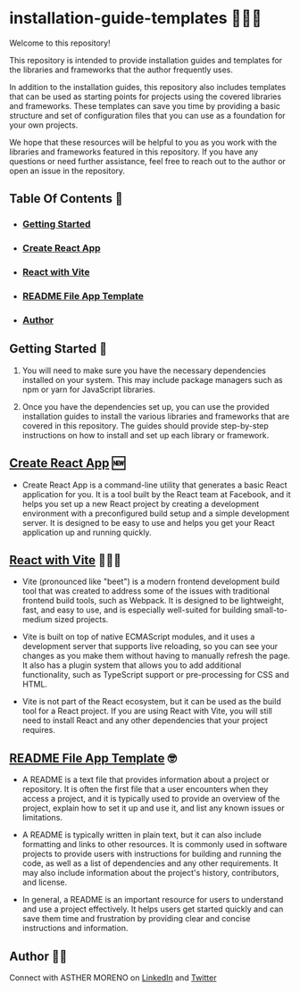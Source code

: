 # installation-guide-templates 👩🏼‍💻

Welcome to this repository! 

This repository is intended to provide installation guides and templates for the libraries and frameworks that the author frequently uses.

In addition to the installation guides, this repository also includes templates that can be used as starting points for projects using the covered libraries and frameworks. These templates can save you time by providing a basic structure and set of configuration files that you can use as a foundation for your own projects.

We hope that these resources will be helpful to you as you work with the libraries and frameworks featured in this repository. If you have any questions or need further assistance, feel free to reach out to the author or open an issue in the repository.

## Table Of Contents 🧾
- ### [Getting Started](#getting-started)
- ### [Create React App](#create-react-app)
- ### [React with Vite](#react-with-vite)
- ### [README File App Template](#readme-file-app-template)
- ### [Author](#author)

## Getting Started 🏁

1. You will need to make sure you have the necessary dependencies installed on your system. This may include package managers such as npm or yarn for JavaScript libraries.

2. Once you have the dependencies set up, you can use the provided installation guides to install the various libraries and frameworks that are covered in this repository. The guides should provide step-by-step instructions on how to install and set up each library or framework.

## [Create React App](https://github.com/AshM10/installation-guide-templates/blob/main/create-react-app.md) 🆕

- Create React App is a command-line utility that generates a basic React application for you. 
It is a tool built by the React team at Facebook, and it helps you set up a new React project by creating a development 
environment with a preconfigured build setup and a simple development server. It is designed to be easy to use and 
helps you get your React application up and running quickly.

## [React with Vite](https://github.com/AshM10/installation-guide-templates/blob/main/react-with-vite.md) 🏃🏼‍♀️

- Vite (pronounced like "beet") is a modern frontend development build tool that was created to address some of the issues with traditional frontend build tools, such as Webpack. It is designed to be lightweight, fast, and easy to use, and is especially well-suited for building small-to-medium sized projects.

- Vite is built on top of native ECMAScript modules, and it uses a development server that supports live reloading, so you can see your changes as you make them without having to manually refresh the page. It also has a plugin system that allows you to add additional functionality, such as TypeScript support or pre-processing for CSS and HTML.

- Vite is not part of the React ecosystem, but it can be used as the build tool for a React project. If you are using React with Vite, you will still need to install React and any other dependencies that your project requires.

## [README File App Template](https://github.com/AshM10/installation-guide-templates/blob/main/readme-file-app-template.md) 🤓

- A README is a text file that provides information about a project or repository. It is often the first file that a user encounters when they access a project, and it is typically used to provide an overview of the project, explain how to set it up and use it, and list any known issues or limitations.

- A README is typically written in plain text, but it can also include formatting and links to other resources. It is commonly used in software projects to provide users with instructions for building and running the code, as well as a list of dependencies and any other requirements. It may also include information about the project's history, contributors, and license.

- In general, a README is an important resource for users to understand and use a project effectively. It helps users get started quickly and can save them time and frustration by providing clear and concise instructions and information.

## Author 👸🏼

Connect with ASTHER MORENO on [LinkedIn](https://www.linkedin.com/in/asthermoreno10/) and [Twitter](https://twitter.com/sexy_gravy)
